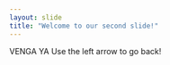 ```yaml
---
layout: slide
title: "Welcome to our second slide!"
---
```

VENGA YA
Use the left arrow to go back!
